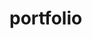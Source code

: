 # portfolio
 <script src="https://gist.github.com/blbauer/3fa83b3c4e39ef811b0dced4e6fe80d5.js?file=standard-html-document-template.html"></script>
 
